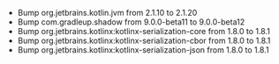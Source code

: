 - Bump org.jetbrains.kotlin.jvm from 2.1.10 to 2.1.20
- Bump com.gradleup.shadow from 9.0.0-beta11 to 9.0.0-beta12
- Bump org.jetbrains.kotlinx:kotlinx-serialization-core from 1.8.0 to 1.8.1
- Bump org.jetbrains.kotlinx:kotlinx-serialization-cbor from 1.8.0 to 1.8.1
- Bump org.jetbrains.kotlinx:kotlinx-serialization-json from 1.8.0 to 1.8.1
